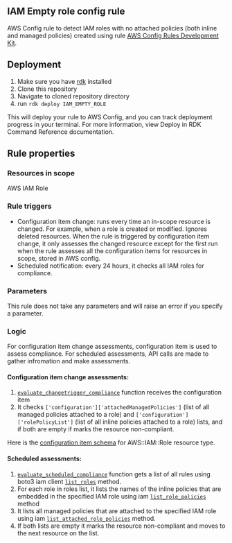 ## IAM Empty role config rule
AWS Config rule to detect IAM roles with no attached policies (both inline and managed policies) created using rule [AWS Config Rules Development Kit](https://github.com/awslabs/aws-config-rdk).

## Deployment
1. Make sure you have [rdk](https://rdk.readthedocs.io/en/latest/getting_started.html#installation) installed
2. Clone this repository
3. Navigate to cloned repository directory
2. run `rdk deploy IAM_EMPTY_ROLE`

This will deploy your rule to AWS Config, and you can track deployment progress in your terminal. For more information, view Deploy in RDK Command Reference documentation.

## Rule properties
### Resources in scope
AWS IAM Role
### Rule triggers
* Configuration item change: runs every time an in-scope resource is changed. For example, when a role is created or modified. Ignores deleted resources. When the rule is triggered by configuration item change, it only assesses the changed resource except for the first run when the rule assesses all the configuration items for resources in scope, stored in AWS config.
* Scheduled notification: every 24 hours, it checks all IAM roles for compliance.

### Parameters
This rule does not take any parameters and will raise an error if you specify a parameter.
### Logic
For configuration item change assessments, configuration item is used to assess compliance. For scheduled assessments, API calls are made to gather infromation and make assessments.

#### Configuration item change assessments:
1. [`evaluate_changetrigger_compliance`](IAM_EMPTY_ROLE/IAM_EMPTY_ROLE.py#L57) function receives the configuration item
2. It checks `['configuration']['attachedManagedPolicies']` (list of all managed policies attached to a role) and `['configuration']['rolePolicyList']` (list of all inline policies attached to a role) lists, and if both are empty if marks the resource non-compliant. 

Here is the [configuration item schema](https://github.com/awslabs/aws-config-resource-schema/blob/master/config/properties/resource-types/AWS::IAM::Role.properties.json) for AWS::IAM::Role resource type.

#### Scheduled assessments:
1. [`evaluate_scheduled_compliance`](IAM_EMPTY_ROLE/IAM_EMPTY_ROLE.py#L30) function gets a list of all rules using boto3 iam client [`list_roles`](https://boto3.amazonaws.com/v1/documentation/api/latest/reference/services/iam.html#IAM.Client.list_roles) method. 
2. For each role in roles list, it lists the names of the inline policies that are embedded in the specified IAM role using iam [`list_role_policies`](https://boto3.amazonaws.com/v1/documentation/api/latest/reference/services/iam.html#IAM.Client.list_role_policies) method
3. It lists all managed policies that are attached to the specified IAM role using iam [`list_attached_role_policies`](https://boto3.amazonaws.com/v1/documentation/api/latest/reference/services/iam.html#IAM.Client.list_attached_role_policies) method. 
4. If both lists are empty it marks the resource non-compliant and moves to the next resource on the list.


